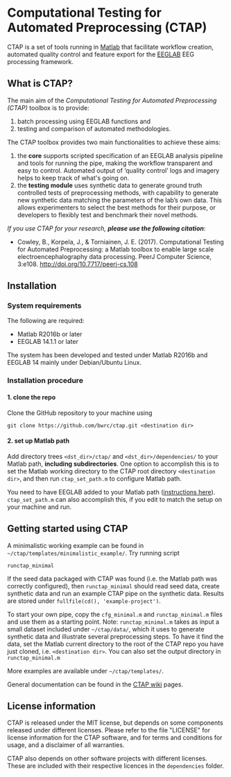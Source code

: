 # Computational Testing for Automated Preprocessing (CTAP)
CTAP is a set of tools running in [Matlab](https://se.mathworks.com/products/matlab.html) that facilitate workflow creation, automated quality control and feature export for the [EEGLAB](https://sccn.ucsd.edu/eeglab/index.php)  EEG processing framework.

## What is CTAP? ##
The main aim of the *Computational Testing for Automated Preprocessing (CTAP)* toolbox is to provide:

1. batch processing using EEGLAB functions and
2. testing and comparison of automated methodologies.

The CTAP toolbox provides two main functionalities to achieve these aims:

1. the **core** supports scripted specification of an EEGLAB analysis pipeline and tools for running the pipe, making the workflow transparent and easy to control. Automated output of ‘quality control’ logs and imagery helps to keep track of what's going on.
2. the **testing module** uses synthetic data to generate ground truth controlled tests of preprocessing methods, with capability to generate new synthetic data matching the parameters of the lab’s own data. This allows experimenters to select the best methods for their purpose, or developers to flexibly test and benchmark their novel methods.

_If you use CTAP for your research, __please use the following citation___:
 * Cowley, B., Korpela, J., & Torniainen, J. E. (2017). Computational Testing for Automated Preprocessing: a Matlab toolbox to enable large scale electroencephalography data processing. PeerJ Computer Science, 3:e108. http://doi.org/10.7717/peerj-cs.108


## Installation ##

### System requirements
The following are required:
* Matlab R2016b or later
* EEGLAB 14.1.1 or later

The system has been developed and tested under Matlab R2016b and EEGLAB 14 mainly under Debian/Ubuntu Linux.

### Installation procedure

#### 1. clone the repo
Clone the GitHub repository to your machine using

    git clone https://github.com/bwrc/ctap.git <destination dir>

#### 2. set up Matlab path
Add directory trees `<dst_dir>/ctap/` and `<dst_dir>/dependencies/` to your Matlab path, __including subdirectories__. 
One option to accomplish this is to set the Matlab working directory to the CTAP root directory `<destination dir>`, and then run `ctap_set_path.m` to configure Matlab path.

You need to have EEGLAB added to your Matlab path ([instructions here](https://sccn.ucsd.edu/eeglab/downloadtoolbox.php)). `ctap_set_path.m` can also accomplish this, if you edit to match the setup on your machine and run.


## Getting started using CTAP ##
A minimalistic working example can be found in `~/ctap/templates/minimalistic_example/`. Try running script

```
runctap_minimal
```

If the seed data packaged with CTAP was found (i.e. the Matlab path was correctly configured), then `runctap_minimal` should read seed data, create synthetic data and run an example CTAP pipe on the synthetic data. Results are stored under `fullfile(cd(), 'example-project')`.

To start your own pipe, copy the `cfg_minimal.m` and `runctap_minimal.m` files and use them as a starting point. Note: `runctap_minimal.m` takes as input a small dataset included under `~/ctap/data/`, which it uses to generate synthetic data and illustrate several preprocessing steps. To have it find the data, set the Matlab current directory to the root of the CTAP repo you have just cloned, i.e. `<destination dir>`. You can also set the output directory in `runctap_minimal.m`

More examples are available under `~/ctap/templates/`.

General documentation can be found in the [CTAP wiki](https://github.com/bwrc/ctap/wiki) pages.


## License information

CTAP is released under the MIT license, but depends on some components released under different licenses. Please refer to the file "LICENSE" for license information for the CTAP software, and for terms and conditions for usage, and a disclaimer of all warranties.

CTAP also depends on other software projects with different licenses. These are included with their respective licences in the `dependencies` folder.
